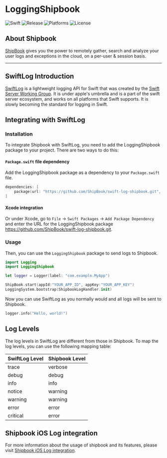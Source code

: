 # LoggingShipbook

![Swift](https://img.shields.io/badge/Swift-5.8-orange.svg)
![Release](https://img.shields.io/github/v/tag/ShipBook/swift-log-shipbook?label=release&logo=github)
![Platforms](https://img.shields.io/badge/platforms-iOS%20%7C%20tvOS-lightgrey.svg)
![License](https://img.shields.io/github/license/ShipBook/swift-log-shipbook)


## About Shipbook
[ShipBook](https://www.shipbook.io) gives you the power to remotely gather, search and analyze your user logs and exceptions in the cloud, on a per-user & session basis.

---

## SwiftLog Introduction

[SwiftLog](https://github.com/apple/swift-log) is a lightweight logging API for Swift that was created by the [Swift Server Working Group](https://www.swift.org/sswg/). It is under apple's umbrella and is a part of the swift server ecosystem, and works on all platforms that Swift supports. It is slowly becoming the standard for logging in Swift. 

## Integrating with SwiftLog

### Installation
To integrate Shipbook with SwiftLog, you need to add the LoggingShipbook package to your project. There are two ways to do this:

#### `Package.swift` file dependency
Add the LoggingShipbook package as a dependency to your `Package.swift` file.

```swift
dependencies: [
    package(url: "https://github.com/ShipBook/swift-log-shipbook.git", from: "1.0.0")
]
```

#### Xcode integration
Or under Xcode, go to `File` -> `Swift Packages` -> `Add Package Dependency` and enter the URL for the LoggingShipbook package https://github.com/ShipBook/swift-log-shipbook.git.

### Usage
Then, you can use the `LoggingShipbook` package to send logs to Shipbook.

```swift
import Logging
import LoggingShipbook

let logger = Logger(label: "com.example.MyApp")

ShipBook.start(appId:"YOUR_APP_ID", appKey:"YOUR_APP_KEY")
LoggingSystem.bootstrap(ShipbookLogHandler.init)
```

Now you can use SwiftLog as you normally would and all logs will be sent to Shipbook.

```swift
logger.info("Hello, world!")
```

## Log Levels

The log levels in SwiftLog are different from those in Shipbook. To map the log levels, you can use the following mapping table:

| SwiftLog Level | Shipbook Level |
|----------------|----------------|
| trace          | verbose        |
| debug          | debug          |
| info           | info           |
| notice         | warning        |
| warning        | warning        |
| error          | error          |
| critical       | error          |

## Shipbook iOS Log integration
For more information about the usage of shipbook and its features, please visit [Shipbook iOS Log integration](https://docs.shipbook.io/ios-log-integration).
